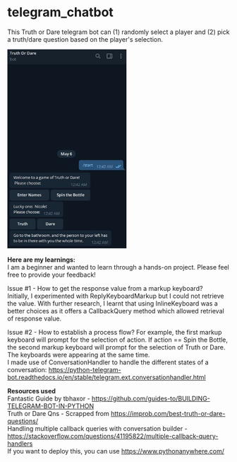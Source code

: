 # telegram_chatbot
This Truth or Dare telegram bot can (1) randomly select a player and (2) pick a truth/dare question based on the player's selection. 

<img src='img/screenshot_demo.JPG' wdith='350' height='450'/>

**Here are my learnings:** </br>
I am a beginner and wanted to learn through a hands-on project. Please feel free to provide your feedback!

Issue #1 - How to get the response value from a markup keyboard? </br>
Initially, I experimented with ReplyKeyboardMarkup but I could not retrieve the value. With further research, I learnt that using InlineKeyboard was a better choices as it offers a CallbackQuery method which allowed retrieval of response value. 

Issue #2 - How to establish a process flow? For example, the first markup keyboard will prompt for the selection of action. If action == Spin the Bottle, the second markup keyboard will prompt for the selection of Truth or Dare. The keyboards were appearing at the same time. </br> 
I made use of ConversationHandler to handle the different states of a conversation: https://python-telegram-bot.readthedocs.io/en/stable/telegram.ext.conversationhandler.html


**Resources used** </br>
Fantastic Guide by tbhaxor - https://github.com/guides-to/BUILDING-TELEGRAM-BOT-IN-PYTHON </br>
Truth or Dare Qns - Scrapped from https://improb.com/best-truth-or-dare-questions/ </br>
Handling multiple callback queries with conversation builder - https://stackoverflow.com/questions/41195822/multiple-callback-query-handlers</br>
If you want to deploy this, you can use https://www.pythonanywhere.com/
